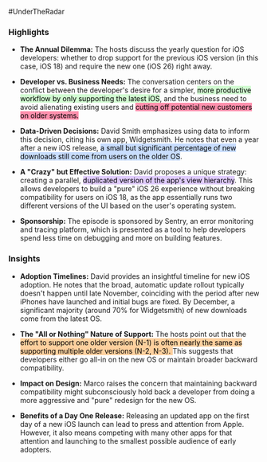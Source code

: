 #UnderTheRadar
### Highlights

- **The Annual Dilemma:** The hosts discuss the yearly question for iOS developers: whether to drop support for the previous iOS version (in this case, iOS 18) and require the new one (iOS 26) right away.
    
- **Developer vs. Business Needs:** The conversation centers on the conflict between the developer's desire for a simpler, <mark style="background: #BBFABBA6;">more productive workflow by only supporting the latest iOS</mark>, and the business need to avoid alienating existing users and <mark style="background: #FF5582A6;">cutting off potential new customers on older systems.</mark>
    
- **Data-Driven Decisions:** David Smith emphasizes using data to inform this decision, citing his own app, Widgetsmith. He notes that even a year after a new iOS release, <mark style="background: #ADCCFFA6;">a small but significant percentage of new downloads still come from users on the older OS</mark>.
    
- **A "Crazy" but Effective Solution:** David proposes a unique strategy: creating a parallel, <mark style="background: #D2B3FFA6;">duplicated version of the app's view hierarchy</mark>. This allows developers to build a "pure" iOS 26 experience without breaking compatibility for users on iOS 18, as the app essentially runs two different versions of the UI based on the user's operating system.
    
- **Sponsorship:** The episode is sponsored by Sentry, an error monitoring and tracing platform, which is presented as a tool to help developers spend less time on debugging and more on building features.
### Insights

- **Adoption Timelines:** David provides an insightful timeline for new iOS adoption. He notes that the broad, automatic update rollout typically doesn't happen until late November, coinciding with the period after new iPhones have launched and initial bugs are fixed. By December, a significant majority (around 70% for Widgetsmith) of new downloads come from the latest OS.
    
- **The "All or Nothing" Nature of Support:** The hosts point out that the <mark style="background: #FFB86CA6;">effort to support one older version (N-1) is often nearly the same as supporting multiple older versions (N-2, N-3). </mark>This suggests that developers either go all-in on the new OS or maintain broader backward compatibility.
    
- **Impact on Design:** Marco raises the concern that maintaining backward compatibility might subconsciously hold back a developer from doing a more aggressive and "pure" redesign for the new OS.
    
- **Benefits of a Day One Release:** Releasing an updated app on the first day of a new iOS launch can lead to press and attention from Apple. However, it also means competing with many other apps for that attention and launching to the smallest possible audience of early adopters.